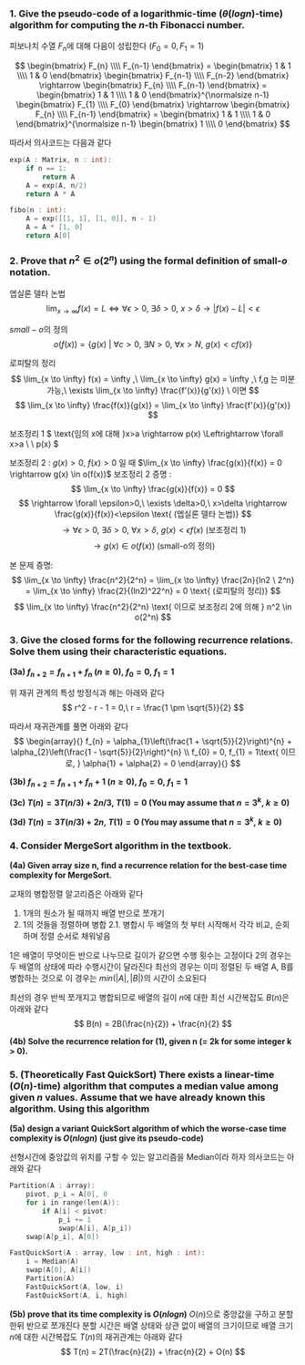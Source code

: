 ### **1. Give the pseudo-code of a logarithmic-time ($\theta (logn)$-time) algorithm for computing the $n$-th Fibonacci number.**

피보나치 수열 $F_n$에 대해 다음이 성립한다 ($F_0 = 0, F_1 = 1$)

$$
\begin{bmatrix} F_{n} \\\\ F_{n-1} \end{bmatrix} = \begin{bmatrix} 1 & 1 \\\\ 1 & 0 \end{bmatrix} \begin{bmatrix} F_{n-1} \\\\ F_{n-2} \end{bmatrix} \rightarrow \begin{bmatrix} F_{n} \\\\ F_{n-1} \end{bmatrix} = \begin{bmatrix} 1 & 1 \\\\ 1 & 0 \end{bmatrix}^{\normalsize n-1} \begin{bmatrix} F_{1} \\\\ F_{0} \end{bmatrix} \rightarrow \begin{bmatrix} F_{n} \\\\ F_{n-1} \end{bmatrix} = \begin{bmatrix} 1 & 1 \\\\ 1 & 0 \end{bmatrix}^{\normalsize n-1} \begin{bmatrix} 1 \\\\ 0 \end{bmatrix}
$$

따라서 의사코드는 다음과 같다

```cpp
exp(A : Matrix, n : int):
    if n == 1:
        return A
    A = exp(A, n/2)
    return A * A

fibo(n : int):
    A = exp([[1, 1], [1, 0]], n - 1)
    A = A * [1, 0]
    return A[0]
```

### **2. Prove that $n^2 \in o(2^n)$ using the formal definition of small-$o$ notation.**

엡실론 델타 논법
$$
\lim_{x \to  \infty} f(x) = L \Leftrightarrow \forall \epsilon>0,\ \exists \delta>0,\ x>\delta \rightarrow |f(x)-L|<\epsilon
$$

$small-o$의 정의
$$
o(f(x)) = \{ g(x) \ | \ \forall c>0,\ \exists N>0,\ \forall x>N,\ g(x)<cf(x) \}
$$

로피탈의 정리
$$
\lim_{x \to \infty} f(x) = \infty ,\ \lim_{x \to \infty} g(x) = \infty ,\ f,g 는 미분 가능,\  \exists \lim_{x \to \infty} \frac{f'(x)}{g'(x)} \ 이면
$$
$$
\lim_{x \to \infty} \frac{f(x)}{g(x)} = \lim_{x \to \infty} \frac{f'(x)}{g'(x)}
$$

보조정리 1 $ \text{임의 x에 대해 }x>a \rightarrow p(x) \Leftrightarrow \forall x>a \ \ p(x) $

보조정리 2 : $g(x)>0,\ f(x)>0$ 일 때 $\lim_{x \to  \infty} \frac{g(x)}{f(x)} = 0 \rightarrow g(x) \in o(f(x))$
보조정리 2 증명 : 
$$
\lim_{x \to  \infty} \frac{g(x)}{f(x)} = 0
$$
$$
\rightarrow \forall \epsilon>0,\ \exists \delta>0,\ x>\delta \rightarrow \frac{g(x)}{f(x)}<\epsilon \text{ (엡실론 델타 논법)}
$$
$$
\rightarrow \forall \epsilon>0,\ \exists \delta>0,\ \forall x>\delta,\ g(x)<\epsilon f(x) \text{ (보조정리 1)}
$$
$$
\rightarrow g(x) \in o(f(x)) \text{ (small-o의 정의)}
$$

본 문제 증명:
$$
\lim_{x \to  \infty} \frac{n^2}{2^n} = \lim_{x \to \infty} \frac{2n}{ln2 \ 2^n} = \lim_{x \to  \infty} \frac{2}{(ln2)^22^n} = 0 \text{ (로피탈의 정리)}
$$
$$
\lim_{x \to  \infty} \frac{n^2}{2^n} \text{ 이므로 보조정리 2에 의해 } n^2 \in o(2^n)
$$


### **3. Give the closed forms for the following recurrence relations. Solve them using their characteristic equations.**

**(3a) $f_{n+2} = f_{n+1} + f_n \ (n \geq 0),\ f_0 = 0,\ f_1 = 1$**

위 재귀 관계의 특성 방정식과 해는 아래와 같다
$$
r^2 - r - 1 = 0,\ r = \frac{1 \pm \sqrt{5}}{2}
$$

따라서 재귀관계를 풀면 아래와 같다
$$
\begin{array}{}
f_{n} = \alpha_{1}\left(\frac{1 + \sqrt{5}}{2}\right)^{n} + \alpha_{2}\left(\frac{1 - \sqrt{5}}{2}\right)^{n} \\
f_{0} = 0, f_{1} = 1\text{ 이므로, } \alpha{1} + \alpha{2} = 0
\end{array}{}
$$

**(3b) $f_{n+2} = f_{n+1} + f_n + 1 \ (n \geq 0),\ f_0 = 0,\ f_1 = 1$**

**(3c) $T(n) = 3T(n/3) + 2n/3,\ T(1) = 0 \text{  (You may assume that } n = 3^k,\ k \geq 0)$**

**(3d) $T(n) = 3T(n/3) + 2n,\ T(1) = 0 \text{  (You may assume that } n = 3^k,\ k \geq 0)$**


### **4. Consider MergeSort algorithm in the textbook.**

**(4a) Given array size n, find a recurrence relation for the best-case time complexity for MergeSort.**

교재의 병합정렬 알고리즘은 아래와 같다

1. 1개의 원소가 될 때까지 배열 반으로 쪼개기
2. 1의 것들을 정렬하며 병합
2.1. 병합시 두 배열의 첫 부터 시작해서 각각 비교, 순회하며 정렬 순서로 채워넣음

1은 배열이 무엇이든 반으로 나누므로 길이가 같으면 수행 횟수는 고정이다
2의 경우는 두 배열의 상태에 따라 수행시간이 달라진다 최선의 경우는 이미 정렬된 두 배열 A, B를 병합하는 것으로 이 경우는 $min(|A|, |B|)$의 시간이 소요된다

최선의 경우 반씩 쪼개지고 병합되므로 배열의 길이 $n$에 대한 최선 시간복잡도 $B(n)$은 아래와 같다
$$
B(n) = 2B(\frac{n}{2}) + \frac{n}{2}
$$

**(4b) Solve the recurrence relation for (1), given n (= 2k for some integer k > 0).**


### **5. (Theoretically Fast QuickSort) There exists a linear-time ($O(n)$-time) algorithm that computes a median value among given $n$ values. Assume that we have already known this algorithm. Using this algorithm**

**(5a) design a variant QuickSort algorithm of which the worse-case time complexity is $O(nlogn)$ (just give its pseudo-code)**

선형시간에 중앙값의 위치를 구할 수 있는 알고리즘을 Median이라 하자
의사코드는 아래와 같다
```cpp
Partition(A : array):
    pivot, p_i = A[0], 0
    for i in range(len(A)):
        if A[i] < pivot:
            p_i += 1
            swap(A[i], A[p_i])
    swap(A[p_i], A[0])

FastQuickSort(A : array, low : int, high : int):
    i = Median(A)
    swap(A[0], A[i])
    Partition(A)
    FastQuickSort(A, low, i)
    FastQuickSort(A, i, high)
```

**(5b) prove that its time complexity is $O(nlogn)$**
$O(n)$으로 중앙값을 구하고 분할한뒤 반으로 쪼개진다
분할 시간은 배열 상태와 상관 없이 배열의 크기이므로
배열 크기 $n$에 대한 시간복잡도 $T(n)$의 재귀관계는 아래와 같다
$$
T(n) = 2T(\frac{n}{2}) + \frac{n}{2} + O(n)
$$